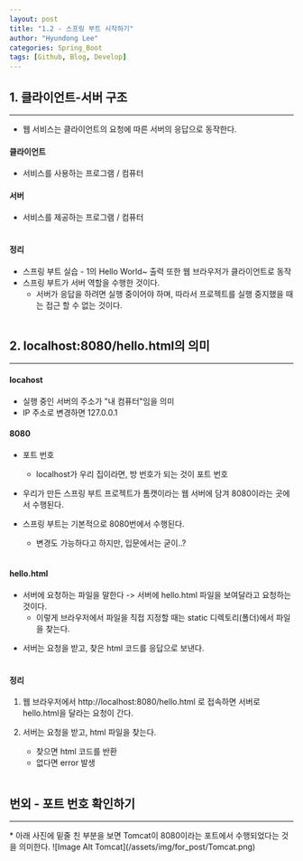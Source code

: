 ```yaml
---
layout: post
title: "1.2 - 스프링 부트 시작하기"
author: "Hyundong Lee"
categories: Spring_Boot
tags: [Github, Blog, Develop]
---
```


## 1. 클라이언트-서버 구조
<hr/>

* 웹 서비스는 클라이언트의 요청에 따른 서버의 응답으로 동작한다.

#### 클라이언트
* 서비스를 사용하는 프로그램 / 컴퓨터

#### 서버
* 서비스를 제공하는 프로그램 / 컴퓨터
<br/><br/>

#### 정리
* 스프링 부트 실습 - 1의 Hello World~ 출력 또한 웹 브라우저가 클라이언트로 동작
* 스프링 부트가 서버 역할을 수행한 것이다.
    * 서버가 응답을 하려면 실행 중이어야 하며, 따라서 프로젝트를 실행 중지했을 때는 접근 할 수 없는 것이다.
<br/><br/>

## 2. localhost:8080/hello.html의 의미
<hr/>

#### locahost
* 실행 중인 서버의 주소가 "내 컴퓨터"임을 의미
* IP 주소로 변경하면 127.0.0.1

#### 8080
* 포트 번호
	* localhost가 우리 집이라면, 방 번호가 되는 것이 포트 번호

* 우리가 만든 스프링 부트 프로젝트가 톰캣이라는 웹 서버에 담겨 8080이라는 곳에서 수행된다.

* 스프링 부트는 기본적으로 8080번에서 수행된다.
	* 변경도 가능하다고 하지만, 입문에서는 굳이..?
<br/><br/>

#### hello.html
* 서버에 요청하는 파일을 말한다 -> 서버에 hello.html 파일을 보여달라고 요청하는 것이다.
	* 이렇게 브라우저에서 파일을 직접 지정할 때는 static 디렉토리(폴더)에서 파일을 찾는다.
<!-- <br/><br/> -->

* 서버는 요청을 받고, 찾은 html 코드를 응답으로 보낸다.
<br/><br/>

#### 정리
1. 웹 브라우저에서 http://localhost:8080/hello.html 로 접속하면 서버로 hello.html을 달라는 요청이 간다.

2. 서버는 요청을 받고, html 파일을 찾는다.
	* 찾으면 html 코드를 반환
	* 없다면 error 발생
<br/><br/>

## 번외 - 포트 번호 확인하기
<hr/>
* 아래 사진에 밑줄 친 부분을 보면 Tomcat이 8080이라는 포트에서 수행되었다는 것을 의미한다.
	![Image Alt Tomcat](/assets/img/for_post/Tomcat.png)
<br/><br/>
